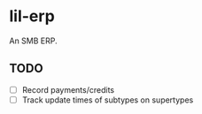 # lil-erp
An SMB ERP.

## TODO
- [ ] Record payments/credits
- [ ] Track update times of subtypes on supertypes
